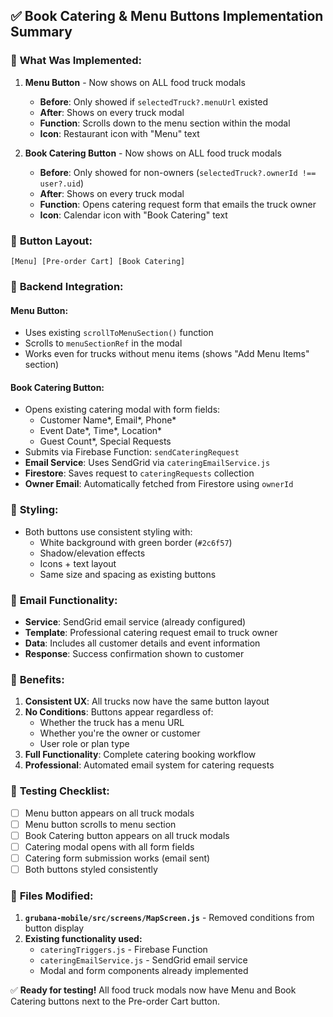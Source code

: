 ## ✅ Book Catering & Menu Buttons Implementation Summary

### 🎯 **What Was Implemented:**

1. **Menu Button** - Now shows on ALL food truck modals
   - **Before**: Only showed if `selectedTruck?.menuUrl` existed  
   - **After**: Shows on every truck modal
   - **Function**: Scrolls down to the menu section within the modal
   - **Icon**: Restaurant icon with "Menu" text

2. **Book Catering Button** - Now shows on ALL food truck modals  
   - **Before**: Only showed for non-owners (`selectedTruck?.ownerId !== user?.uid`)
   - **After**: Shows on every truck modal  
   - **Function**: Opens catering request form that emails the truck owner
   - **Icon**: Calendar icon with "Book Catering" text

### 📱 **Button Layout:**
```
[Menu] [Pre-order Cart] [Book Catering]
```

### 🔧 **Backend Integration:**

#### **Menu Button:**
- Uses existing `scrollToMenuSection()` function
- Scrolls to `menuSectionRef` in the modal
- Works even for trucks without menu items (shows "Add Menu Items" section)

#### **Book Catering Button:**
- Opens existing catering modal with form fields:
  - Customer Name*, Email*, Phone*
  - Event Date*, Time*, Location*  
  - Guest Count*, Special Requests
- Submits via Firebase Function: `sendCateringRequest`
- **Email Service**: Uses SendGrid via `cateringEmailService.js`
- **Firestore**: Saves request to `cateringRequests` collection
- **Owner Email**: Automatically fetched from Firestore using `ownerId`

### 🎨 **Styling:**
- Both buttons use consistent styling with:
  - White background with green border (`#2c6f57`)
  - Shadow/elevation effects
  - Icons + text layout
  - Same size and spacing as existing buttons

### 📧 **Email Functionality:**
- **Service**: SendGrid email service (already configured)
- **Template**: Professional catering request email to truck owner
- **Data**: Includes all customer details and event information
- **Response**: Success confirmation shown to customer

### 🚀 **Benefits:**

1. **Consistent UX**: All trucks now have the same button layout
2. **No Conditions**: Buttons appear regardless of:
   - Whether the truck has a menu URL
   - Whether you're the owner or customer  
   - User role or plan type
3. **Full Functionality**: Complete catering booking workflow
4. **Professional**: Automated email system for catering requests

### 🧪 **Testing Checklist:**

- [ ] Menu button appears on all truck modals
- [ ] Menu button scrolls to menu section  
- [ ] Book Catering button appears on all truck modals
- [ ] Catering modal opens with all form fields
- [ ] Catering form submission works (email sent)
- [ ] Both buttons styled consistently

### 📁 **Files Modified:**

1. **`grubana-mobile/src/screens/MapScreen.js`** - Removed conditions from button display
2. **Existing functionality used:**
   - `cateringTriggers.js` - Firebase Function
   - `cateringEmailService.js` - SendGrid email service  
   - Modal and form components already implemented

✅ **Ready for testing!** All food truck modals now have Menu and Book Catering buttons next to the Pre-order Cart button.
